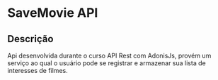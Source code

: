 # SaveMovie API

## Descrição

<p>Api desenvolvida durante o curso API Rest com AdonisJs, provém um serviço ao qual o usuário pode se registrar e armazenar sua lista de interesses de filmes.</p> 